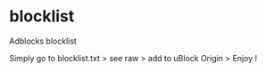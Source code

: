 # blocklist
Adblocks blocklist

Simply go to blocklist.txt > see raw > add to uBlock Origin > Enjoy !
